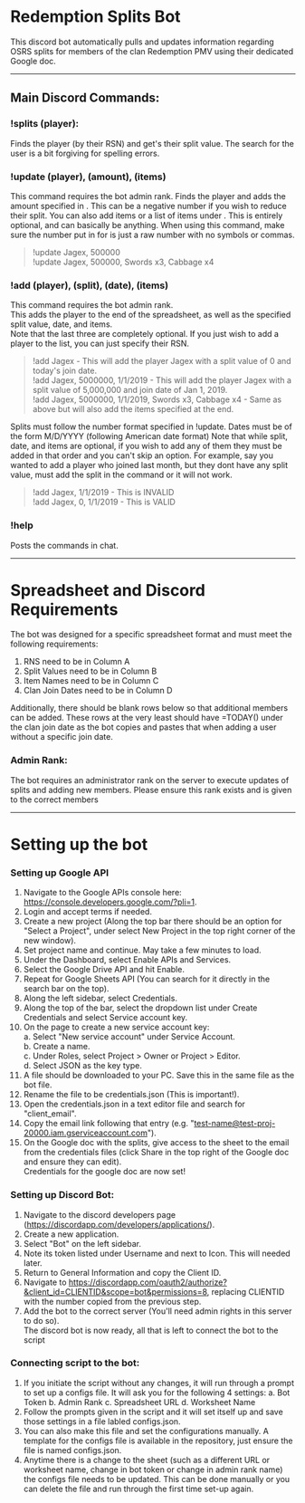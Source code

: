 # Redemption Splits Bot
This discord bot automatically pulls and updates information regarding OSRS splits for members of the clan Redemption PMV using their dedicated Google doc. 

---

## Main Discord Commands:

### **!splits (player)**:
Finds the player (by their RSN) and get's their split value. The search for the user is a bit forgiving for spelling errors. 

### **!update (player), (amount), (items)**
This command requires the bot admin rank.
Finds the player and adds the amount specified in <amount>. This can be a negative number if you wish to reduce their split. 
You can also add items or a list of items under <item>. This is entirely optional, and can basically be anything. 
When using this command, make sure the number put in for <amount> is just a raw number with no symbols or commas.
  
> !update Jagex, 500000  
> !update Jagex, 500000, Swords x3, Cabbage x4   

### **!add (player), (split), (date), (items)**
This command requires the bot admin rank.   
This adds the player to the end of the spreadsheet, as well as the specified split value, date, and items.    
Note that the last three are completely optional. If you just wish to add a player to the list, you can just specify their RSN.   

> !add Jagex - This will add the player Jagex with a split value of 0 and today's join date.   
> !add Jagex, 5000000, 1/1/2019 - This will add the player Jagex with a split value of 5,000,000 and join date of Jan 1, 2019.   
> !add Jagex, 5000000, 1/1/2019, Swords x3, Cabbage x4 - Same as above but will also add the items specified at the end.

Splits must follow the number format specified in !update. Dates must be of the form M/D/YYYY (following American date format)
Note that while split, date, and items are optional, if you wish to add any of them they must be added in that order and you can't skip an option. For example, say you wanted to add a player who joined last month, but they dont have any split value, must add the split in the command or it will not work.

> !add Jagex, 1/1/2019 - This is INVALID  
> !add Jagex, 0, 1/1/2019 - This is VALID

### **!help**
Posts the commands in chat.

---

# Spreadsheet and Discord Requirements
The bot was designed for a specific spreadsheet format and must meet the following requirements:

1. RNS need to be in Column A  
2. Split Values need to be in Column B  
3. Item Names need to be in Column C  
4. Clan Join Dates need to be in Column D  

Additionally, there should be blank rows below so that additional members can be added. These rows at the very least should have =TODAY() under the clan join date as the bot copies and pastes that when adding a user without a specific join date.   

### Admin Rank:
The bot requires an administrator rank on the server to execute updates of splits and adding new members. Please ensure this rank exists and is given to the correct members

---

# Setting up the bot

### Setting up Google API

1. Navigate to the Google APIs console here: https://console.developers.google.com/?pli=1.  
2. Login and accept terms if needed.  
3. Create a new project (Along the top bar there should be an option for "Select a Project", under select New Project in the top right corner of the new window).  
4. Set project name and continue. May take a few minutes to load.  
5. Under the Dashboard, select Enable APIs and Services.  
6. Select the Google Drive API and hit Enable.  
7. Repeat for Google Sheets API (You can search for it directly in the search bar on the top).  
8. Along the left sidebar, select Credentials.  
9. Along the top of the bar, select the dropdown list under Create Credentials and select Service account key.  
10. On the page to create a new service account key:  
  a. Select "New service account" under Service Account.  
  b. Create a name.  
  c. Under Roles, select Project > Owner or Project > Editor.  
  d. Select JSON as the key type.  
11. A file should be downloaded to your PC. Save this in the same file as the bot file.  
12. Rename the file to be credentials.json (This is important!).  
13. Open the credentials.json in a text editor file and search for "client_email".  
14. Copy the email link following that entry (e.g. "test-name@test-proj-20000.iam.gserviceaccount.com").  
15. On the Google doc with the splits, give access to the sheet to the email from the credentials files (click Share in the top right of the Google doc and ensure they can edit).  
Credentials for the google doc are now set!
 
### Setting up Discord Bot:
1. Navigate to the discord developers page (https://discordapp.com/developers/applications/).  
2. Create a new application.  
3. Select "Bot" on the left sidebar.  
4. Note its token listed under Username and next to Icon. This will needed later.  
5. Return to General Information and copy the Client ID.  
6. Navigate to https://discordapp.com/oauth2/authorize?&client_id=CLIENTID&scope=bot&permissions=8, replacing CLIENTID with the number copied from the previous step.  
7. Add the bot to the correct server (You'll need admin rights in this server to do so).  
The discord bot is now ready, all that is left to connect the bot to the script

### Connecting script to the bot:
1. If you initiate the script without any changes, it will run through a prompt to set up a configs file. It will ask you for the following 4 settings:
  a. Bot Token
  b. Admin Rank
  c. Spreadsheet URL
  d. Worksheet Name
2. Follow the prompts given in the script and it will set itself up and save those settings in a file labled configs.json. 
3. You can also make this file and set the configurations manually. A template for the configs file is available in the repository, just ensure the file is named configs.json.
4. Anytime there is a change to the sheet (such as a different URL or worksheet name, change in bot token or change in admin rank name) the configs file needs to be updated. This can be done manually or you can delete the file and run through the first time set-up again. 
